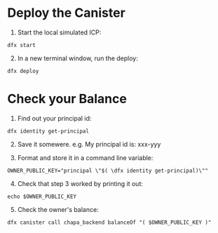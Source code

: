 # Deploy the Canister
1. Start the local simulated ICP:
```
dfx start
```

2. In a new terminal window, run the deploy:
```
dfx deploy
```

# Check your Balance

1. Find out your principal id:

```
dfx identity get-principal
```

2. Save it somewere.
e.g. My principal id is: xxx-yyy

3. Format and store it in a command line variable:
```
OWNER_PUBLIC_KEY="principal \"$( \dfx identity get-principal)\""
```

4. Check that step 3 worked by printing it out:
```
echo $OWNER_PUBLIC_KEY
```

5. Check the owner's balance:
```
dfx canister call chapa_backend balanceOf "( $OWNER_PUBLIC_KEY )"
```